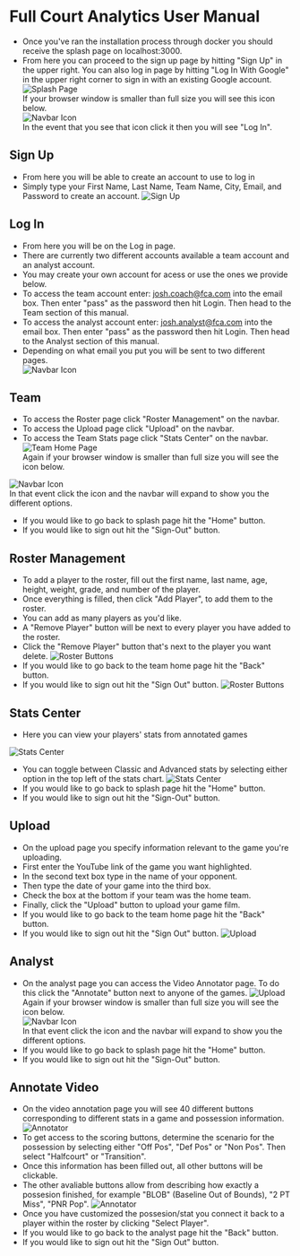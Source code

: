 # Full Court Analytics User Manual

- Once you've ran the installation process through docker you should receive the splash page on localhost:3000.
- From here you can proceed to the sign up page by hitting "Sign Up" in the upper right. You can also log in page by hitting "Log In With Google" in the upper right corner to sign in with an existing Google account.
![Splash Page](https://github.com/bwoody3142/FullCourtAnalytics/blob/master/AuxiliaryFiles/newSplashPage.png)<br>
If your browser window is smaller than full size you will see this icon below. <br>
![Navbar Icon](https://github.com/bwoody3142/FullCourtAnalytics/raw/master/AuxiliaryFiles/Navbar.png)<br>
In the event that you see that icon click it then you will see "Log In".

## Sign Up
- From here you will be able to create an account to use to log in
- Simply type your First Name, Last Name, Team Name, City, Email, and Password to create an account.
![Sign Up](https://github.com/bwoody3142/FullCourtAnalytics/raw/master/AuxiliaryFiles/fcaSignUp.PNG)<br>
## Log In
- From here you will be on the Log in page.
- There are currently two different accounts available a team account and an analyst account. 
- You may create your own account for acess or use the ones we provide below.
- To access the team account enter: josh.coach@fca.com into the email box. Then enter "pass" as the password then hit Login. Then head to the Team section of this manual.
- To access the analyst account enter: josh.analyst@fca.com into the email box. Then enter "pass" as the password then hit Login. Then head to the Analyst section of this manual.
- Depending on what email you put you will be sent to two different pages.<br>
![Navbar Icon](https://github.com/bwoody3142/FullCourtAnalytics/raw/master/AuxiliaryFiles/fcaLogin.PNG)<br>

## Team

- To access the Roster page click "Roster Management" on the navbar. 
- To access the Upload page click "Upload" on the navbar. 
- To access the Team Stats page click "Stats Center" on the navbar.
![Team Home Page](https://github.com/bwoody3142/FullCourtAnalytics/blob/master/AuxiliaryFiles/newTeamPage.PNG)<br>
  Again if your browser window is smaller than full size you will see the icon below.
  
  
![Navbar Icon](https://github.com/bwoody3142/FullCourtAnalytics/raw/master/AuxiliaryFiles/Navbar.png) <br>
In that event click the icon and the navbar will expand to show you the different options.
- If you would like to go back to splash page hit the "Home" button. 
- If you would like to sign out hit the "Sign-Out" button. 



## Roster Management
- To add a player to the roster, fill out the first name, last name, age, height, weight, grade, and number of the player.
- Once everything is filled, then click "Add Player", to add them to the roster. 
- You can add as many players as you'd like. 
- A "Remove Player" button will be next to every player you have added to the roster.
- Click the "Remove Player" button that's next to the player you want delete.
   ![Roster Buttons](https://github.com/bwoody3142/FullCourtAnalytics/blob/master/AuxiliaryFiles/rosterNEW1.png)<br>
- If you would like to go back to the team home page hit the "Back" button. 
- If you would like to sign out hit the "Sign Out" button.
  ![Roster Buttons](https://github.com/bwoody3142/FullCourtAnalytics/blob/master/AuxiliaryFiles/rosterNEW2.png)<br>

## Stats Center

- Here you can view your players' stats from annotated games

 ![Stats Center](https://github.com/bwoody3142/FullCourtAnalytics/blob/master/AuxiliaryFiles/newStats1.PNG)<br>
 - You can toggle between Classic and Advanced stats by selecting either option in the top left of the stats chart.
 ![Stats Center](https://github.com/bwoody3142/FullCourtAnalytics/blob/master/AuxiliaryFiles/newStats2.PNG)
- If you would like to go back to splash page hit the "Home" button. 
- If you would like to sign out hit the "Sign-Out" button. 

## Upload
- On the upload page you specify information relevant to the game you're uploading.
- First enter the YouTube link of the game you want highlighted.
- In the second text box type in the name of your opponent. 
- Then type the date of your game into the third box.
- Check the box at the bottom if your team was the home team.
- Finally, click the "Upload" button to upload your game film.
- If you would like to go back to the team home page hit the "Back" button. 
- If you would like to sign out hit the "Sign Out" button.
![Upload](https://github.com/bwoody3142/FullCourtAnalytics/raw/master/AuxiliaryFiles/fcaUpload.png)<br>

## Analyst

- On the analyst page you can access the Video Annotator page. To do this click the "Annotate" button next to anyone of the games.
![Upload](https://github.com/bwoody3142/FullCourtAnalytics/blob/master/AuxiliaryFiles/newAnalystPage.PNG)<br>
Again if your browser window is smaller than full size you will see the icon below. <br>
![Navbar Icon](https://github.com/bwoody3142/FullCourtAnalytics/raw/master/AuxiliaryFiles/Navbar.png) <br>
In that event click the icon and the navbar will expand to show you the different options.
- If you would like to go back to splash page hit the "Home" button. 
- If you would like to sign out hit the "Sign-Out" button.  

## Annotate Video
- On the video annotation page you will see 40 different buttons corresponding to different stats in a game and possession information.
![Annotator](https://github.com/bwoody3142/FullCourtAnalytics/blob/master/AuxiliaryFiles/annotatorNEW.png)<br>
- To get access to the scoring buttons, determine the scenario for the possession by selecting either "Off Pos", "Def Pos" or "Non Pos". Then select "Halfcourt" or "Transition".
- Once this information has been filled out, all other buttons will be clickable. 
- The other avaliable buttons allow from describing how exactly a possesion finished, for example "BLOB" (Baseline Out of Bounds), "2 PT Miss", "PNR Pop". 
![Annotator](https://github.com/bwoody3142/FullCourtAnalytics/blob/master/AuxiliaryFiles/annotatorNEW2.PNG)<br>
- Once you have customized the possesion/stat you connect it back to a player within the roster by clicking "Select Player".
- If you would like to go back to the analyst page hit the "Back" button. 
- If you would like to sign out hit the "Sign Out" button.  
